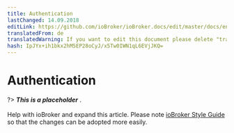 ```yaml
---
title: Authentication
lastChanged: 14.09.2018
editLink: https://github.com/ioBroker/ioBroker.docs/edit/master/docs/en/config/login.md
translatedFrom: de
translatedWarning: If you want to edit this document please delete "translatedFrom" field, elsewise this document will be translated automatically again
hash: IpJYx+ih1bkx2hM5EP28oCyJ/x5Tw0IWN1qL6EVjJKQ=
---
```

# Authentication
?> ***This is a placeholder*** .<br><br> Help with ioBroker and expand this article. Please note [ioBroker Style Guide](https://www.iobroker.net/#de/documentation/community/styleguidedoc.md) so that the changes can be adopted more easily.
